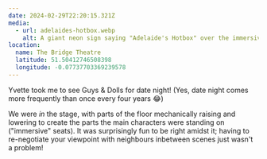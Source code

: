 ```yaml
---
date: 2024-02-29T22:20:15.321Z
media:
  - url: adelaides-hotbox.webp
    alt: A giant neon sign saying "Adelaide's Hotbox" over the immersive theatre stage of Guys & Dolls, full of the dancing audience.
location:
  name: The Bridge Theatre
  latitude: 51.50412746508398
  longitude: -0.07737703369239578
---
```

Yvette took me to see Guys & Dolls for date night! (Yes, date night comes more frequently than once every four years 😂)

We were _in_ the stage, with parts of the floor mechanically raising and lowering to create the parts the main characters were standing on ("immersive" seats). It was surprisingly fun to be right amidst it; having to re-negotiate your viewpoint with neighbours inbetween scenes just wasn't a problem!
